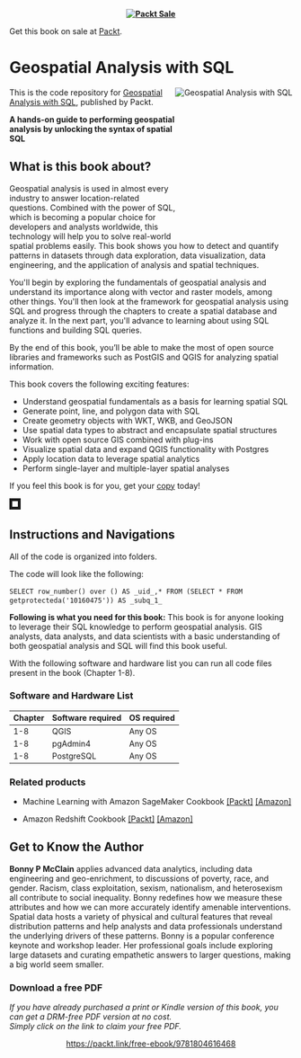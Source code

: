 
<b><p align='center'>[![Packt Sale](https://static.packt-cdn.com/assets/images/e72907cf-bf2f-4f83-bb58-6cc08a901ff9.jpeg)](https://www.packtpub.com/)</p></b>Get this book on sale at [Packt](https://www.packtpub.com/).

# Geospatial Analysis with SQL		

<a href="https://www.amazon.com/Geospatial-Analysis-SQL-hands-geospatial-ebook/dp/B0BKQ9T4ZP"><img src="https://m.media-amazon.com/images/I/51pgy-0O+FL.jpg" alt="Geospatial Analysis with SQL" height="256px" align="right"></a>

This is the code repository for [Geospatial Analysis with SQL](https://www.amazon.com/Geospatial-Analysis-SQL-hands-geospatial-ebook/dp/B0BKQ9T4ZP), published by Packt.

**A hands-on guide to performing geospatial analysis by unlocking the syntax of spatial SQL**

## What is this book about?

Geospatial analysis is used in almost every industry to answer location-related questions. Combined with the power of SQL, which is becoming a popular choice for developers and analysts worldwide, this technology will help you to solve real-world spatial problems easily. This book shows you how to detect and quantify patterns in datasets through data exploration, data visualization, data engineering, and the application of analysis and spatial techniques.

You'll begin by exploring the fundamentals of geospatial analysis and understand its importance along with vector and raster models, among other things. You'll then look at the framework for geospatial analysis using SQL and progress through the chapters to create a spatial database and analyze it. In the next part, you'll advance to learning about using SQL functions and building SQL queries.

By the end of this book, you’ll be able to make the most of open source libraries and frameworks such as PostGIS and QGIS for analyzing spatial information.

This book covers the following exciting features: 
* Understand geospatial fundamentals as a basis for learning spatial SQL
* Generate point, line, and polygon data with SQL
* Create geometry objects with WKT, WKB, and GeoJSON
* Use spatial data types to abstract and encapsulate spatial structures
* Work with open source GIS combined with plug-ins
* Visualize spatial data and expand QGIS functionality with Postgres
* Apply location data to leverage spatial analytics
* Perform single-layer and multiple-layer spatial analyses 

If you feel this book is for you, get your [copy](https://www.amazon.com/Geospatial-Analysis-SQL-hands-geospatial-ebook/dp/B0BKQ9T4ZP) today!

<img src="https://raw.githubusercontent.com/PacktPublishing/GitHub/master/GitHub.png" alt="https://www.packtpub.com/" border="5" /></a>

## Instructions and Navigations
All of the code is organized into folders.

The code will look like the following:
```
SELECT row_number() over () AS _uid_,* FROM (SELECT * FROM getprotecteda('10160475')) AS _subq_1_
```
**Following is what you need for this book:**
This book is for anyone looking to leverage their SQL knowledge to perform geospatial analysis. GIS analysts, data analysts, and data scientists with a basic understanding of both geospatial analysis and SQL will find this book useful.

With the following software and hardware list you can run all code files present in the book (Chapter 1-8).

### Software and Hardware List

| Chapter  | Software required                                                                    | OS required                        |
| -------- | -------------------------------------------------------------------------------------| -----------------------------------|
|  	1-8	   |   	QGIS                                  			  | Any OS | 		
|  	1-8	   |   	pgAdmin4                                  			  | Any OS | 		
|  	1-8	   |   	PostgreSQL                                  			  | Any OS | 		


### Related products <Other books you may enjoy>
* Machine Learning with Amazon SageMaker Cookbook  [[Packt]](https://www.packtpub.com/product/machine-learning-with-amazon-sagemaker-cookbook/9781800567030) [[Amazon]](https://www.amazon.in/Machine-Learning-Amazon-SageMaker-Cookbook/dp/1800567030/ref=sr_1_3?keywords=Machine+Learning+with+Amazon+SageMaker+Cookbook&qid=1638759383&sr=8-3)
  
* Amazon Redshift Cookbook  [[Packt]](https://www.packtpub.com/product/amazon-redshift-cookbook/9781800569683) [[Amazon]](https://www.amazon.in/Amazon-Redshift-Cookbook-warehousing-solutions/dp/1800569688/ref=sr_1_1?keywords=Amazon+Redshift+Cookbook&qid=1638759416&sr=8-1)
  
## Get to Know the Author
**Bonny P McClain** applies advanced data analytics, including data engineering and geo-enrichment, to discussions of poverty, race, and gender. Racism, class exploitation, sexism, nationalism, and heterosexism all contribute to social inequality. Bonny redefines how we measure these attributes and how we can more accurately identify amenable interventions. Spatial data hosts a variety of physical and cultural features that reveal distribution patterns and help analysts and data professionals understand the underlying drivers of these patterns.
Bonny is a popular conference keynote and workshop leader. Her professional goals include exploring large datasets and curating empathetic answers to larger questions, making a big world seem smaller.

### Download a free PDF

 <i>If you have already purchased a print or Kindle version of this book, you can get a DRM-free PDF version at no cost.<br>Simply click on the link to claim your free PDF.</i>
<p align="center"> <a href="https://packt.link/free-ebook/9781804616468">https://packt.link/free-ebook/9781804616468 </a> </p>